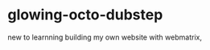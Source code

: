 glowing-octo-dubstep
====================

new to learnning building my own website with  webmatrix,
